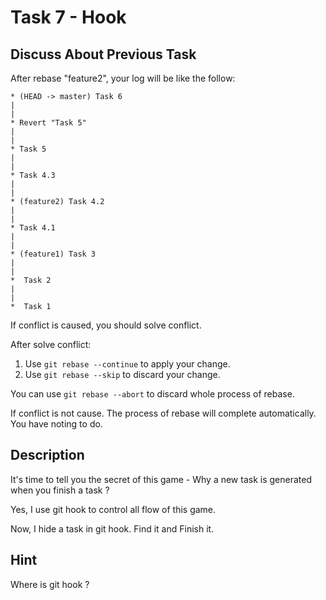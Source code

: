 # Task 7 - Hook

## Discuss About Previous Task

After rebase "feature2", your log will be like the follow:

```
* (HEAD -> master) Task 6
|
|
* Revert "Task 5"
|
|
* Task 5
|
|
* Task 4.3
|
|
* (feature2) Task 4.2
|
|
* Task 4.1
|
|
* (feature1) Task 3
|
|
*  Task 2
|
|
*  Task 1
```

If conflict is caused, you should solve conflict.

After solve conflict:

1. Use `git rebase --continue` to apply your change.
2. Use `git rebase --skip` to discard your change.

You can use `git rebase --abort` to discard whole process of rebase.

If conflict is not cause. The process of rebase will complete automatically. You have noting to do.

## Description

It's time to tell you the secret of this game - Why a new task is generated when you finish a task ?

Yes, I use git hook to control all flow of this game.

Now, I hide a task in git hook. Find it and Finish it.

## Hint

Where is git hook ?
